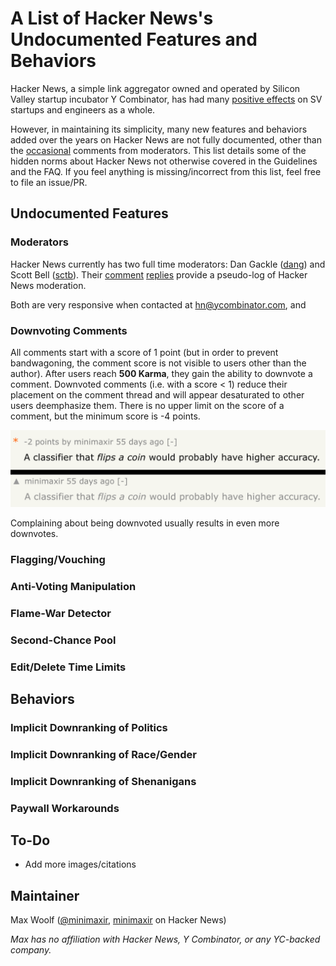 # A List of Hacker News's Undocumented Features and Behaviors

Hacker News, a simple link aggregator owned and operated by Silicon Valley startup incubator Y Combinator, has had many [positive effects](https://news.ycombinator.com/item?id=16409768) on SV startups and engineers as a whole.

However, in maintaining its simplicity, many new features and behaviors added over the years on Hacker News are not fully documented, other than the [occasional](https://news.ycombinator.com/item?id=12073675) comments from moderators. This list details some of the hidden norms about Hacker News not otherwise covered in the Guidelines and the FAQ. If you feel anything is missing/incorrect from this list, feel free to file an issue/PR.

## Undocumented Features

### Moderators

Hacker News currently has two full time moderators: Dan Gackle ([dang](https://news.ycombinator.com/user?id=dang)) and Scott Bell ([sctb](https://news.ycombinator.com/user?id=sctb)). Their [comment](https://news.ycombinator.com/threads?id=dang) [replies](https://news.ycombinator.com/threads?id=sctb) provide a pseudo-log of Hacker News moderation.

Both are very responsive when contacted at [hn@ycombinator.com](mailto:hn@ycombinator.com), and 

### Downvoting Comments

All comments start with a score of 1 point (but in order to prevent bandwagoning, the comment score is not visible to users other than the author). After users reach **500 Karma**, they gain the ability to downvote a comment. Downvoted comments (i.e. with a score < 1) reduce their placement on the comment thread and will appear desaturated to other users deemphasize them. There is no upper limit on the score of a comment, but the minimum score is -4 points.

![](/images/hn_downvotes.png)

Complaining about being downvoted usually results in even more downvotes.
  
### Flagging/Vouching

### Anti-Voting Manipulation

### Flame-War Detector

### Second-Chance Pool

### Edit/Delete Time Limits

## Behaviors

### Implicit Downranking of Politics

### Implicit Downranking of Race/Gender

### Implicit Downranking of Shenanigans

### Paywall Workarounds


## To-Do

* Add more images/citations

## Maintainer

Max Woolf ([@minimaxir](http://minimaxir.com), [minimaxir](https://news.ycombinator.com/user?id=minimaxir) on Hacker News)

*Max has no affiliation with Hacker News, Y Combinator, or any YC-backed company.*
